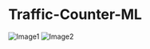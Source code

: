# Traffic-Counter-ML
![Image1](https://github.com/spawar2/Traffic-Counter-ML/assets/25118302/bdf27b40-3ac9-4795-a656-66eccd736a4b)
![Image2](https://github.com/spawar2/Traffic-Counter-ML/assets/25118302/51851fb3-a43f-4252-a4ef-e097c08662b8)
